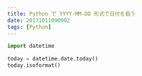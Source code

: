 ```yaml
---
title: Python で YYYY-MM-DD 形式で日付を扱う
date: 20171011090002
tags: [Python]
---
```


```python
import datetime

today = datetime.date.today()
today.isoformat()
```
